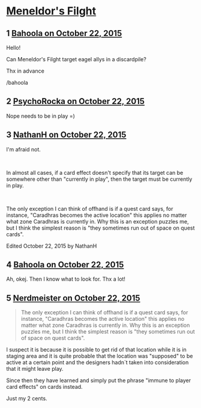 # [Meneldor&#039;s Filght](https://community.fantasyflightgames.com/topic/191860-meneldors-filght/)

## 1 [Bahoola on October 22, 2015](https://community.fantasyflightgames.com/topic/191860-meneldors-filght/?do=findComment&comment=1859747)

Hello!

Can Meneldor's Filght target eagel allys in a discardpile?

Thx in advance

/bahoola

## 2 [PsychoRocka on October 22, 2015](https://community.fantasyflightgames.com/topic/191860-meneldors-filght/?do=findComment&comment=1859795)

Nope needs to be in play =)

## 3 [NathanH on October 22, 2015](https://community.fantasyflightgames.com/topic/191860-meneldors-filght/?do=findComment&comment=1859796)

I'm afraid not.

 

In almost all cases, if a card effect doesn't specify that its target can be somewhere other than "currently in play", then the target must be currently in play.

 

The only exception I can think of offhand is if a quest card says, for instance, "Caradhras becomes the active location" this applies no matter what zone Caradhras is currently in. Why this is an exception puzzles me, but I think the simplest reason is "they sometimes run out of space on quest cards".

Edited October 22, 2015 by NathanH

## 4 [Bahoola on October 22, 2015](https://community.fantasyflightgames.com/topic/191860-meneldors-filght/?do=findComment&comment=1859836)

Ah, okej. Then I know what to look for. Thx a lot!

## 5 [Nerdmeister on October 22, 2015](https://community.fantasyflightgames.com/topic/191860-meneldors-filght/?do=findComment&comment=1860085)

> The only exception I can think of offhand is if a quest card says, for instance, "Caradhras becomes the active location" this applies no matter what zone Caradhras is currently in. Why this is an exception puzzles me, but I think the simplest reason is "they sometimes run out of space on quest cards".

I suspect it is because it is possible to get rid of that location while it is in staging area and it is quite probable that the location was "supposed" to be active at a certain point and the designers hadn´t taken into consideration that it might leave play.

Since then they have learned and simply put the phrase "immune to player card effects" on cards instead.

Just my 2 cents.


